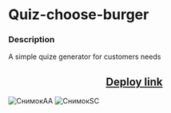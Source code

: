 # Quiz-choose-burger

### Description
A simple quize generator for customers needs

<h2 align="center"><a href="https://pesukarhutg.github.io/quiz-choose-burger/" target="_blank">Deploy link</a></h2>

![СнимокAA](https://user-images.githubusercontent.com/39487464/209468703-9b4624bf-d952-4a87-b691-e15546a7a1a5.JPG)
![СнимокSC](https://user-images.githubusercontent.com/39487464/209468706-a6a05a75-6dd2-435c-9be0-bd4f72504139.JPG)
